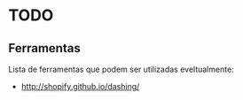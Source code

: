 # TODO

## Ferramentas

Lista de ferramentas que podem ser utilizadas eveltualmente:

* <http://shopify.github.io/dashing/>